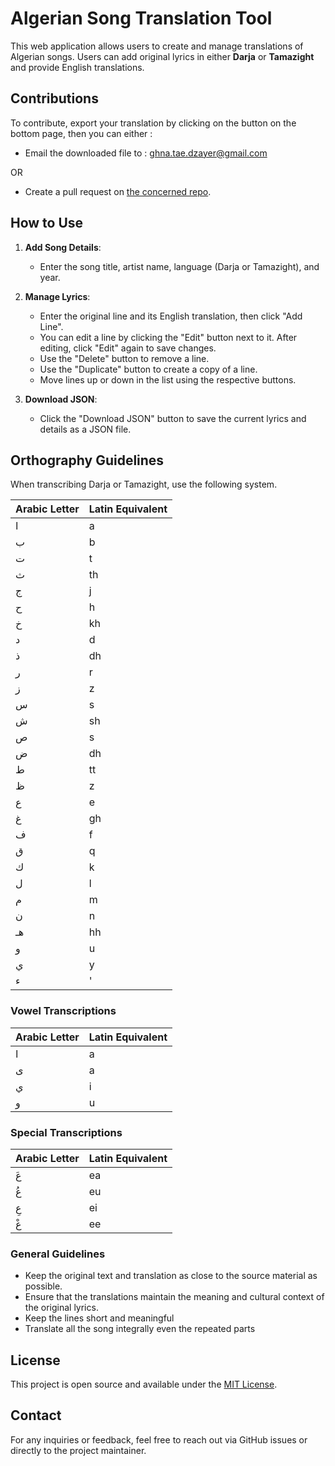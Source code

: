# Algerian Song Translation Tool

This web application allows users to create and manage translations of Algerian songs. Users can add original lyrics in either **Darja** or **Tamazight** and provide English translations. 

## Contributions

To contribute, export your translation by clicking on the button on the bottom page, then you can either :

-  Email the downloaded file to : ghna.tae.dzayer@gmail.com

OR 

-   Create a pull request on [the concerned repo](https://github.com/ghna-open-source/ghna).

## How to Use

1. **Add Song Details**:
   - Enter the song title, artist name, language (Darja or Tamazight), and year.
   
2. **Manage Lyrics**:
   - Enter the original line and its English translation, then click "Add Line".
   - You can edit a line by clicking the "Edit" button next to it. After editing, click "Edit" again to save changes.
   - Use the "Delete" button to remove a line.
   - Use the "Duplicate" button to create a copy of a line.
   - Move lines up or down in the list using the respective buttons.

3. **Download JSON**:
   - Click the "Download JSON" button to save the current lyrics and details as a JSON file.

## Orthography Guidelines

When transcribing Darja or Tamazight, use the following system.


| Arabic Letter | Latin Equivalent |
|---------------|------------------|
| ا             | a                |
| ب             | b                |
| ت             | t                |
| ث             | th               |
| ج             | j                |
| ح             | h                |
| خ             | kh               |
| د             | d                |
| ذ             | dh               |
| ر             | r                |
| ز             | z                |
| س             | s                |
| ش             | sh               |
| ص             | s                |
| ض             | dh               |
| ط             | tt               |
| ظ             | z                |
| ع             | e                |
| غ             | gh               |
| ف             | f                |
| ق             | q                |
| ك             | k                |
| ل             | l                |
| م             | m                |
| ن             | n                |
| هـ            | hh               |
| و             | u                |
| ي             | y                |
| ء             | '                |

### Vowel Transcriptions

| Arabic Letter | Latin Equivalent |
|---------------|------------------|
| ا             | a                |
| ى             | a                |
| ي             | i                |
| و             | u                |

### Special Transcriptions

| Arabic Letter | Latin Equivalent |
|---------------|------------------|
| عَ            | ea               |
| عُ            | eu               |
| عِ            | ei               |
| عْ            | ee               |


### General Guidelines

- Keep the original text and translation as close to the source material as possible.
- Ensure that the translations maintain the meaning and cultural context of the original lyrics.
- Keep the lines short and meaningful
- Translate all the song integrally even the repeated parts

## License

This project is open source and available under the [MIT License](LICENSE).

## Contact

For any inquiries or feedback, feel free to reach out via GitHub issues or directly to the project maintainer.
